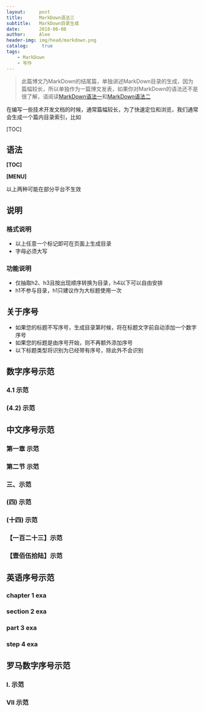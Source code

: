 ```yaml
---
layout:     post
title:      MarkDown语法三
subtitle:   MarkDown目录生成
date:       2018-06-08
author:     Alee
header-img: img/head/markdown.png
catalog: 	 true
tags:
    - MarkDown
    - 写作
---
```


> 此篇博文乃MarkDown的结尾篇，单独讲述MarkDown目录的生成，因为篇幅较长，所以单独作为一篇博文发表，如果你对MarkDown的语法还不是很了解，请阅读[MarkDown语法一](http://www.aleej.com/2018/06/06/MarkDown语法一/)和[MarkDown语法二](http://www.aleej.com/2018/06/07/MarkDown语法二/)

在编写一些技术开发文档的时候，通常篇幅较长，为了快速定位和浏览，我们通常会生成一个篇内目录索引，比如

[TOC]

## 语法

**\[TOC]**

**\[MENU]**

以上两种可能在部分平台不生效



## 说明

### 格式说明

* 以上任意一个标记即可在页面上生成目录
* 字母必须大写



### 功能说明

* 仅抽取h2、h3且按出现顺序转换为目录，h4以下可以自由安排
* h1不参与目录，h1只建议作为大标题使用一次



## 关于序号

* 如果您的标题不写序号，生成目录第时候，将在标题文字前自动添加一个数字序号
* 如果您的标题是由序号开始，则不再额外添加序号
* 以下标题类型将识别为已经带有序号，除此外不会识别



## 数字序号示范

### 4.1 示范

### (4.2) 示范



## 中文序号示范

### 第一章 示范

### 第二节 示范

### 三、示范

### (四) 示范

### (十四) 示范

### 【一百二十三】示范

### 【壹佰伍拾陆】示范



## 英语序号示范

### chapter 1 exa

### section 2 exa

### part 3 exa

### step 4 exa



## 罗马数字序号示范

### Ⅰ. 示范

### Ⅶ 示范